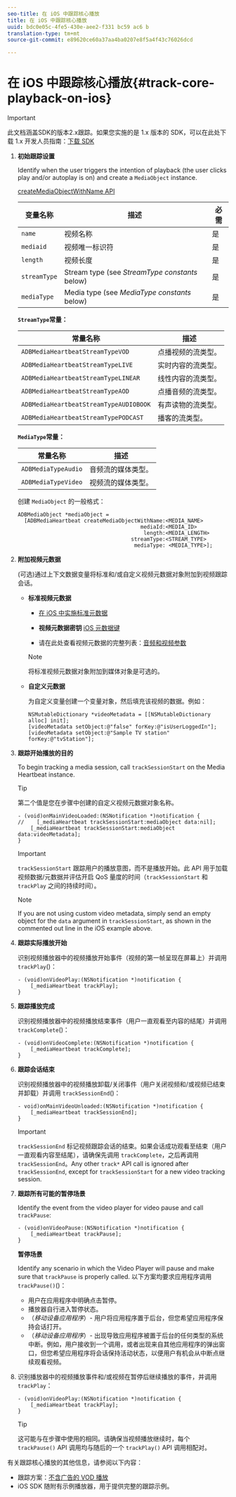 ```yaml
---
seo-title: 在 iOS 中跟踪核心播放
title: 在 iOS 中跟踪核心播放
uuid: bdc0e05c-4fe5-430e-aee2-f331 bc59 ac6 b
translation-type: tm+mt
source-git-commit: e89620ce60a37aa4ba0207e8f5a4f43c76026dcd

---
```



# 在 iOS 中跟踪核心播放{#track-core-playback-on-ios}

>[!IMPORTANT]
>此文档涵盖SDK的版本2.x跟踪。如果您实施的是 1.x 版本的 SDK，可以在此处下载 1.x 开发人员指南：[下载 SDK](/help/sdk-implement/download-sdks.md)

1. **初始跟踪设置**

   Identify when the user triggers the intention of playback (the user clicks play and/or autoplay is on) and create a `MediaObject` instance.

   [createMediaObjectWithName API](https://adobe-marketing-cloud.github.io/media-sdks/reference/ios/Classes/ADBMediaHeartbeat.html#//api/name/createMediaObjectWithName:mediaId:length:streamType:mediaType:)

   | 变量名称 | 描述 | 必需 |
   |---|---|---|
   | `name` | 视频名称 | 是 |
   | `mediaid` | 视频唯一标识符 | 是 |
   | `length` | 视频长度 | 是 |
   | `streamType` | Stream type (see _StreamType constants_ below) | 是 |
   | `mediaType` | Media type (see _MediaType constants_ below) | 是 |

   **`StreamType`常量：**

   | 常量名称 | 描述 |
   |---|---|
   | `ADBMediaHeartbeatStreamTypeVOD` | 点播视频的流类型。 |
   | `ADBMediaHeartbeatStreamTypeLIVE` | 实时内容的流类型。 |
   | `ADBMediaHeartbeatStreamTypeLINEAR` | 线性内容的流类型。 |
   | `ADBMediaHeartbeatStreamTypeAOD` | 点播音频的流类型。 |
   | `ADBMediaHeartbeatStreamTypeAUDIOBOOK` | 有声读物的流类型。 |
   | `ADBMediaHeartbeatStreamTypePODCAST` | 播客的流类型。 |

   **`MediaType`常量：**

   | 常量名称 | 描述 |
   |---|---|
   | `ADBMediaTypeAudio` | 音频流的媒体类型。 |
   | `ADBMediaTypeVideo` | 视频流的媒体类型。 |

   创建 `MediaObject` 的一般格式：

   ```
   ADBMediaObject *mediaObject =  
     [ADBMediaHeartbeat createMediaObjectWithName:<MEDIA_NAME> 
                                          mediaId:<MEDIA_ID> 
                                           length:<MEDIA_LENGTH>                       
                                       streamType:<STREAM_TYPE> 
                                        mediaType: <MEDIA_TYPE>];
   ```

1. **附加视频元数据**

   (可选)通过上下文数据变量将标准和/或自定义视频元数据对象附加到视频跟踪会话。

   * **标准视频元数据**

      * [在 iOS 中实施标准元数据](/help/sdk-implement/track-av-playback/impl-std-metadata/impl-std-metadata-ios.md)
      * **视频元数据密钥**
         [iOS 元数据键](/help/sdk-implement/track-av-playback/impl-std-metadata/ios-metadata-keys.md)

      * 请在此处查看视频元数据的完整列表：[音频和视频参数](/help/metrics-and-metadata/audio-video-parameters.md)
      >[!NOTE]
      >
      >将标准视频元数据对象附加到媒体对象是可选的。

   * **自定义元数据**

      为自定义变量创建一个变量对象，然后填充该视频的数据。例如：

      ```
      NSMutableDictionary *videoMetadata = [[NSMutableDictionary alloc] init]; 
      [videoMetadata setObject:@"false" forKey:@"isUserLoggedIn"]; 
      [videoMetadata setObject:@"Sample TV station" forKey:@"tvStation"];
      ```


1. **跟踪开始播放的目的**

   To begin tracking a media session, call `trackSessionStart` on the Media Heartbeat instance.

   >[!TIP]
   >
   >第二个值是您在步骤中创建的自定义视频元数据对象名称。

   ```
   - (void)onMainVideoLoaded:(NSNotification *)notification { 
   //    [_mediaHeartbeat trackSessionStart:mediaObject data:nil]; 
       [_mediaHeartbeat trackSessionStart:mediaObject data:videoMetadata]; 
   }
   ```

   >[!IMPORTANT]
   >
   >`trackSessionStart` 跟踪用户的播放意图，而不是播放开始。此 API 用于加载视频数据/元数据并评估开启 QoS 量度的时间（`trackSessionStart` 和 `trackPlay` 之间的持续时间）。

   >[!NOTE]
   >
   >If you are not using custom video metadata, simply send an empty object for the `data` argument in `trackSessionStart`, as shown in the commented out line in the iOS example above.

1. **跟踪实际播放开始**

   识别视频播放器中的视频播放开始事件（视频的第一帧呈现在屏幕上）并调用 `trackPlay`()：

   ```
   - (void)onVideoPlay:(NSNotification *)notification { 
       [_mediaHeartbeat trackPlay]; 
   }
   ```

1. **跟踪播放完成**

   识别视频播放器中的视频播放结束事件（用户一直观看至内容的结尾）并调用 `trackComplete`()：

   ```
   - (void)onVideoComplete:(NSNotification *)notification { 
       [_mediaHeartbeat trackComplete]; 
   }
   ```

1. **跟踪会话结束**

   识别视频播放器中的视频播放卸载/关闭事件（用户关闭视频和/或视频已结束并卸载）并调用 `trackSessionEnd`()：

   ```
   - void)onMainVideoUnloaded:(NSNotification *)notification { 
       [_mediaHeartbeat trackSessionEnd]; 
   }
   ```

   >[!IMPORTANT]
   >
   >`trackSessionEnd` 标记视频跟踪会话的结束。如果会话成功观看至结束（用户一直观看内容至结尾），请确保先调用 `trackComplete`，之后再调用 `trackSessionEnd`。Any other `track*` API call is ignored after `trackSessionEnd`, except for `trackSessionStart` for a new video tracking session.

1. **跟踪所有可能的暂停场景**

   Identify the event from the video player for video pause and call `trackPause`:

   ```
   - (void)onVideoPause:(NSNotification *)notification { 
       [_mediaHeartbeat trackPause]; 
   }
   ```

   **暂停场景**

   Identify any scenario in which the Video Player will pause and make sure that `trackPause` is properly called. 以下方案均要求应用程序调用 `trackPause()`()：

   * 用户在应用程序中明确点击暂停。
   * 播放器自行进入暂停状态。
   * （*移动设备应用程序*）- 用户将应用程序置于后台，但您希望应用程序保持会话打开。
   * （*移动设备应用程序*）- 出现导致应用程序被置于后台的任何类型的系统中断。例如，用户接收到一个调用，或者出现来自其他应用程序的弹出窗口，但您希望应用程序将会话保持活动状态，以便用户有机会从中断点继续观看视频。

1. 识别播放器中的视频播放事件和/或视频在暂停后继续播放的事件，并调用 `trackPlay`：

   ```
   - (void)onVideoPlay:(NSNotification *)notification { 
       [_mediaHeartbeat trackPlay]; 
   }
   ```

   >[!TIP]
   >
   >这可能与在步骤中使用的相同。请确保当视频播放继续时，每个 `trackPause()` API 调用均与随后的一个 `trackPlay()` API 调用相配对。

有关跟踪核心播放的其他信息，请参阅以下内容：

* 跟踪方案：[不含广告的 VOD 播放](/help/sdk-implement/tracking-scenarios/vod-no-intrs-details.md)
* iOS SDK 随附有示例播放器，用于提供完整的跟踪示例。

